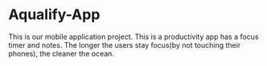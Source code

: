 # Aqualify-App
This is our mobile application project. This is a productivity app has a focus timer and notes. The longer the users stay focus(by not touching their phones), the cleaner the ocean.
